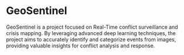 
# GeoSentinel
GeoSentinel is a project focused on Real-Time conflict surveillance and crisis mapping. By leveraging advanced deep learning techniques, the project aims to accurately identify and categorize events from images, providing valuable insights for conflict analysis and response.
